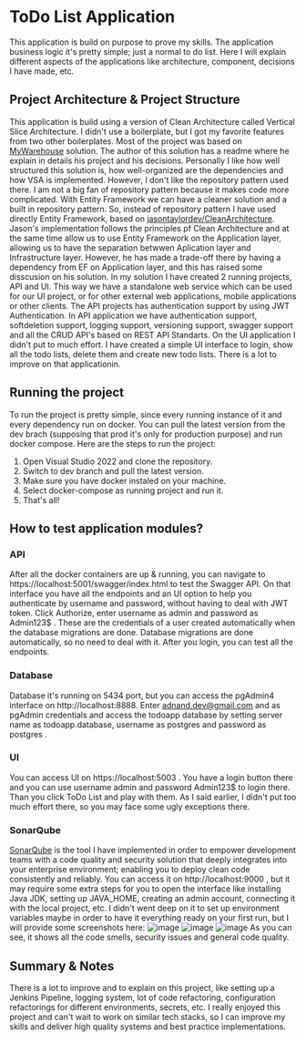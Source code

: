 # ToDo List Application
This application is build on purpose to prove my skills. The application business logic it's pretty simple; just a normal to do list.
Here I will explain different aspects of the applications like architecture, component, decisions I have made, etc.

## Project Architecture & Project Structure
This application is build using a version of Clean Architecture called Vertical Slice Architecture. I didn't use a boilerplate, but I got my favorite features from two other boilerplates.
Most of the project was based on [MyWarehouse](https://github.com/baratgabor/MyWarehouse/) solution. The author of this solution has a readme where he explain in details his project and his decisions. Personally I like how well structured this solution is, how well-organized are the dependencies and how VSA is implemented. However, I don't like the repository pattern used there. I am not a big fan of repository pattern because it makes code more complicated. With Entity Framework we can have a cleaner solution and a built in repository pattern. So, instead of repository pattern I have used directly Entity Framework, based on [jasontaylordev/CleanArchitecture](https://github.com/jasontaylordev/CleanArchitecture/). Jason's implementation follows the principles pf Clean Architecture and at the same time allow us to use Entity Framework on the Application layer, allowing us to have the separation betwwen Aplication layer and Infrastructure layer. However, he has made a trade-off there by having a dependency from EF on Application layer, and this has raised some disscusion on his solution. In my solution I have created 2 running projects, API and UI. This way we have a standalone web service which can be used for our UI project, or for other external web applications, mobile applications or other clients. The API projects has authentication support by using JWT Authentication. In API application we have authentication support, softdeletion support, logging support, versioning support, swagger support and all the CRUD API's based on REST API Standarts. On the UI application I didn't put to much effort. I have created a simple UI interface to login, show all the todo lists, delete them and create new todo lists. There is a lot to improve on that applicationin.

## Running the project
To run the project is pretty simple, since every running instance of it and every dependency run on docker. You can pull the latest version from the dev brach (supposing that prod it's only for production purpose) and run docker compose. Here are the steps to run the project:
1. Open Visual Studio 2022 and clone the repository.
2. Switch to dev branch and pull the latest version.
3. Make sure you have docker instaled on your machine.
4. Select docker-compose as running project and run it.
5. That's all!

## How to test application modules?
### API
After all the docker containers are up & running, you can navigate to https://localhost:5001/swagger/index.html to test the Swagger API. On that interface you have all the endpoints and an UI option to help you authenticate by username and password, without having to deal with JWT token. Click Authorize, enter username as admin and password as Admin123$ . These are the credentials of a user created automatically when the database migrations are done. Database migrations are done automatically, so no need to deal with it. After you login, you can test all the endpoints.
### Database
Database it's running on 5434 port, but you can access the pgAdmin4 interface on http://localhost:8888. Enter adnand.dev@gmail.com and as pgAdmin credentials and access the todoapp database by setting server name as todoapp.database, username as postgres and password as postgres .
### UI
You can access UI on https://localhost:5003 . You have a login button there and you can use username admin and password Admin123$ to login there. Than you click ToDo List and play with them. As I said earlier, I didn't put too much effort there, so you may face some ugly exceptions there.
### SonarQube
[SonarQube](https://www.sonarsource.com/products/sonarqube/) is the tool I have implemented in order to empower development teams with a code quality and security solution that deeply integrates into your enterprise environment; enabling you to deploy clean code consistently and reliably. You can access it on http://localhost:9000 , but it may require some extra steps for you to open the interface like installing Java JDK, setting up JAVA_HOME, creating an admin account, connecting it with the local project, etc. 
I didn't went deep on it to set up environment variables maybe in order to have it  everything ready on your first run, but I will provide some screenshots here:
![image](https://github.com/adnandmema/crispy_be_challenge_adnand-mema/assets/13554827/3785d4eb-bfa0-4208-9737-48b9851cd010)
![image](https://github.com/adnandmema/crispy_be_challenge_adnand-mema/assets/13554827/67a7ee3d-2c73-4f16-98fb-297905a04d53)
![image](https://github.com/adnandmema/crispy_be_challenge_adnand-mema/assets/13554827/ef4841c4-a675-438b-b59b-1c3daa58ba70)
As you can see, it shows all the code smells, security issues and general code quality.

## Summary & Notes
There is a lot to improve and to explain on this project, like setting up a Jenkins Pipeline, logging system, lot of code refactoring, configuration refactorings for different environments, secrets, etc. I really enjoyed this project and can't wait to work on similar tech stacks, so I can improve my skills and deliver high quality systems and best practice implementations.
